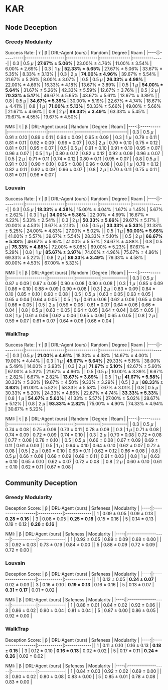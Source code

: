 # KAR

## Node Deception

### Greedy Modularity

Success Rate:
|   τ | β         | DRL-Agent (ours)   | Random         | Degree         | Roam           |
|----:|:----------|:-------------------|:---------------|:---------------|:---------------|
| 0.3 | 0.5 $\mu$ | **27.67% ± 5.06%**     | 23.00% ± 4.76% | 11.00% ± 3.54% | 6.00% ± 2.69%  |
| 0.3 | 1 $\mu$   | **52.33% ± 5.65%**     | 27.67% ± 5.06% | 33.67% ± 5.35% | 8.33% ± 3.13%  |
| 0.3 | 2 $\mu$   | **74.00% ± 4.96%**     | 39.67% ± 5.54% | 31.67% ± 5.26% | 8.00% ± 3.07%  |
| 0.5 | 0.5 $\mu$ | **26.33% ± 4.98%**     | 22.00% ± 4.69% | 16.33% ± 4.18% | 13.67% ± 3.89% |
| 0.5 | 1 $\mu$   | **54.00% ± 5.64%**     | 31.67% ± 5.26% | 42.33% ± 5.59% | 12.67% ± 3.76% |
| 0.5 | 2 $\mu$   | **70.33% ± 5.17%**     | 46.67% ± 5.65% | 43.67% ± 5.61% | 13.67% ± 3.89% |
| 0.8 | 0.5 $\mu$ | **34.67% ± 5.39%**     | 30.00% ± 5.19% | 22.67% ± 4.74% | 18.67% ± 4.41% |
| 0.8 | 1 $\mu$   | **71.00% ± 5.13%**     | 50.33% ± 5.66% | 49.00% ± 5.66% | 21.67% ± 4.66% |
| 0.8 | 2 $\mu$   | **89.33% ± 3.49%**     | 63.33% ± 5.45% | 79.67% ± 4.55% | 19.67% ± 4.50% |


NMI:
|   τ | β         | DRL-Agent (ours)   | Random      | Degree      | Roam        |
|----:|:----------|:-------------------|:------------|:------------|:------------|
| 0.3 | 0.5 $\mu$ | 0.91 ± 0.10        | 0.89 ± 0.11 | 0.94 ± 0.09 | 0.95 ± 0.09 |
| 0.3 | 1 $\mu$   | 0.79 ± 0.11        | 0.81 ± 0.11 | 0.92 ± 0.09 | 0.96 ± 0.07 |
| 0.3 | 2 $\mu$   | 0.70 ± 0.10        | 0.75 ± 0.12 | 0.81 ± 0.11 | 0.95 ± 0.07 |
| 0.5 | 0.5 $\mu$ | 0.91 ± 0.10        | 0.91 ± 0.10 | 0.95 ± 0.07 | 0.96 ± 0.07 |
| 0.5 | 1 $\mu$   | 0.80 ± 0.12        | 0.82 ± 0.12 | 0.92 ± 0.09 | 0.96 ± 0.07 |
| 0.5 | 2 $\mu$   | 0.71 ± 0.11        | 0.74 ± 0.12 | 0.80 ± 0.11 | 0.95 ± 0.07 |
| 0.8 | 0.5 $\mu$ | 0.91 ± 0.10        | 0.90 ± 0.10 | 0.95 ± 0.08 | 0.96 ± 0.08 |
| 0.8 | 1 $\mu$   | 0.78 ± 0.12        | 0.82 ± 0.11 | 0.92 ± 0.09 | 0.96 ± 0.07 |
| 0.8 | 2 $\mu$   | 0.70 ± 0.11        | 0.75 ± 0.11 | 0.81 ± 0.11 | 0.96 ± 0.07 |


### Louvain

Success Rate:
|   τ | β         | DRL-Agent (ours)   | Random         | Degree         | Roam           |
|----:|:----------|:-------------------|:---------------|:---------------|:---------------|
| 0.3 | 0.5 $\mu$ | **18.33% ± 4.38%**     | 15.00% ± 4.04% | 1.67% ± 1.45%  | 5.67% ± 2.62%  |
| 0.3 | 1 $\mu$   | **34.00% ± 5.36%**     | 22.00% ± 4.69% | 16.67% ± 4.22% | 5.33% ± 2.54%  |
| 0.3 | 2 $\mu$   | **50.33% ± 5.66%**     | 29.67% ± 5.17% | 20.00% ± 4.53% | 3.67% ± 2.13%  |
| 0.5 | 0.5 $\mu$ | **33.33% ± 5.33%**     | 31.33% ± 5.25% | 24.00% ± 4.83% | 27.00% ± 5.02% |
| 0.5 | 1 $\mu$   | **50.00% ± 5.66%**     | 41.00% ± 5.57% | 39.67% ± 5.54% | 28.33% ± 5.10% |
| 0.5 | 2 $\mu$   | **66.67% ± 5.33%**     | 46.67% ± 5.65% | 41.00% ± 5.57% | 24.67% ± 4.88% |
| 0.8 | 0.5 $\mu$ | **75.33% ± 4.88%**     | 72.00% ± 5.08% | 69.00% ± 5.23% | 67.67% ± 5.29% |
| 0.8 | 1 $\mu$   | **85.67% ± 3.97%**     | 74.00% ± 4.96% | 75.67% ± 4.86% | 69.33% ± 5.22% |
| 0.8 | 2 $\mu$   | **89.33% ± 3.49%**     | 79.33% ± 4.58% | 80.00% ± 4.53% | 67.00% ± 5.32% |


NMI:
|   τ | β         | DRL-Agent (ours)   | Random      | Degree      | Roam        |
|----:|:----------|:-------------------|:------------|:------------|:------------|
| 0.3 | 0.5 $\mu$ | 0.87 ± 0.09        | 0.87 ± 0.09 | 0.90 ± 0.08 | 0.90 ± 0.08 |
| 0.3 | 1 $\mu$   | 0.85 ± 0.09        | 0.86 ± 0.10 | 0.88 ± 0.09 | 0.90 ± 0.08 |
| 0.3 | 2 $\mu$   | 0.83 ± 0.09        | 0.84 ± 0.10 | 0.85 ± 0.10 | 0.90 ± 0.08 |
| 0.5 | 0.5 $\mu$ | 0.63 ± 0.05        | 0.63 ± 0.05 | 0.65 ± 0.04 | 0.64 ± 0.05 |
| 0.5 | 1 $\mu$   | 0.61 ± 0.06        | 0.62 ± 0.06 | 0.65 ± 0.06 | 0.66 ± 0.05 |
| 0.5 | 2 $\mu$   | 0.59 ± 0.06        | 0.61 ± 0.07 | 0.64 ± 0.06 | 0.66 ± 0.04 |
| 0.8 | 0.5 $\mu$ | 0.63 ± 0.05        | 0.64 ± 0.05 | 0.64 ± 0.04 | 0.65 ± 0.05 |
| 0.8 | 1 $\mu$   | 0.61 ± 0.06        | 0.62 ± 0.06 | 0.65 ± 0.06 | 0.65 ± 0.05 |
| 0.8 | 2 $\mu$   | 0.59 ± 0.07        | 0.61 ± 0.07 | 0.64 ± 0.06 | 0.66 ± 0.04 |

### WalkTrap

Success Rate:
|   τ | β         | DRL-Agent (ours)   | Random         | Degree         | Roam           |
|----:|:----------|:-------------------|:---------------|:---------------|:---------------|
| 0.3 | 0.5 $\mu$ | **21.00% ± 4.61%**     | 18.33% ± 4.38% | 14.67% ± 4.00% | 19.00% ± 4.44% |
| 0.3 | 1 $\mu$   | **45.67% ± 5.64%**     | 29.33% ± 5.15% | 38.00% ± 5.49% | 14.00% ± 3.93% |
| 0.3 | 2 $\mu$   | **71.67% ± 5.10%**     | 42.67% ± 5.60% | 67.00% ± 5.32% | 21.67% ± 4.66% |
| 0.5 | 0.5 $\mu$ | 10.00% ± 3.39%     | 6.67% ± 2.82%  | 6.67% ± 2.82%  | **13.67% ± 3.89%** |
| 0.5 | 1 $\mu$   | **41.67% ± 5.58%**     | 30.33% ± 5.20% | 19.67% ± 4.50% | 9.33% ± 3.29%  |
| 0.5 | 2 $\mu$   | **88.33% ± 3.63%**     | 61.00% ± 5.52% | 58.33% ± 5.58% | 7.67% ± 3.01%  |
| 0.8 | 0.5 $\mu$ | 30.33% ± 5.20%     | 24.33% ± 4.86% | 22.67% ± 4.74% | **33.33% ± 5.33%** |
| 0.8 | 1 $\mu$   | **54.67% ± 5.63%**     | 41.33% ± 5.57% | 27.00% ± 5.02% | 28.67% ± 5.12% |
| 0.8 | 2 $\mu$   | **93.33% ± 2.82%**     | 75.00% ± 4.90% | 74.33% ± 4.94% | 30.67% ± 5.22% |


NMI:
|   τ | β         | DRL-Agent (ours)   | Random      | Degree      | Roam        |
|----:|:----------|:-------------------|:------------|:------------|:------------|
| 0.3 | 0.5 $\mu$ | 0.74 ± 0.08        | 0.75 ± 0.09 | 0.73 ± 0.11 | 0.78 ± 0.09 |
| 0.3 | 1 $\mu$   | 0.71 ± 0.08        | 0.74 ± 0.09 | 0.72 ± 0.09 | 0.74 ± 0.10 |
| 0.3 | 2 $\mu$   | 0.70 ± 0.08        | 0.72 ± 0.08 | 0.77 ± 0.08 | 0.78 ± 0.10 |
| 0.5 | 0.5 $\mu$ | 0.66 ± 0.08        | 0.67 ± 0.09 | 0.69 ± 0.11 | 0.61 ± 0.03 |
| 0.5 | 1 $\mu$   | 0.64 ± 0.10        | 0.64 ± 0.10 | 0.62 ± 0.07 | 0.72 ± 0.08 |
| 0.5 | 2 $\mu$   | 0.60 ± 0.10        | 0.63 ± 0.11 | 0.62 ± 0.12 | 0.66 ± 0.08 |
| 0.8 | 0.5 $\mu$ | 0.66 ± 0.08        | 0.68 ± 0.09 | 0.69 ± 0.11 | 0.61 ± 0.03 |
| 0.8 | 1 $\mu$   | 0.63 ± 0.10        | 0.65 ± 0.10 | 0.62 ± 0.07 | 0.72 ± 0.08 |
| 0.8 | 2 $\mu$   | 0.60 ± 0.10        | 0.61 ± 0.10 | 0.62 ± 0.11 | 0.67 ± 0.08 |

## Community Deception

### Greedy Modularity

Deception Score:
|   β | DRL-Agent (ours)   | Safeness    | Modularity   |
|----:|:-------------------|:------------|:-------------|
|   1 | 0.09 ± 0.05        | 0.09 ± 0.13 | **0.28 ± 0.16**  |
|   3 | 0.08 ± 0.05        | **0.25 ± 0.18** | 0.15 ± 0.16  |
|   5 | 0.14 ± 0.13        | 0.19 ± 0.12 | **0.28 ± 0.16**  |


NMI:
|   β | DRL-Agent (ours)   | Safeness    | Modularity   |
|----:|:-------------------|:------------|:-------------|
|   1 | 0.92 ± 0.05        | 0.89 ± 0.09 | 0.68 ± 0.00  |
|   3 | 0.92 ± 0.03        | 0.73 ± 0.19 | 0.84 ± 0.00  |
|   5 | 0.88 ± 0.09        | 0.72 ± 0.09 | 0.72 ± 0.00  |

### Louvain

Deception Score:
|   β | DRL-Agent (ours)   | Safeness    | Modularity   |
|----:|:-------------------|:------------|:-------------|
|   1 | 0.12 ± 0.05        | **0.24 ± 0.07** | 0.02 ± 0.03  |
|   3 | 0.16 ± 0.10        | **0.19 ± 0.13** | 0.16 ± 0.16  |
|   5 | 0.13 ± 0.07        | **0.31 ± 0.17** | 0.01 ± 0.02  |


NMI:
|   β | DRL-Agent (ours)   | Safeness    | Modularity   |
|----:|:-------------------|:------------|:-------------|
|   1 | 0.88 ± 0.01        | 0.84 ± 0.02 | 0.92 ± 0.06  |
|   3 | 0.86 ± 0.02        | 0.90 ± 0.04 | 0.81 ± 0.04  |
|   5 | 0.87 ± 0.00        | 0.86 ± 0.05 | 0.92 ± 0.00  |

### WalkTrap

Deception Score:
|   β | DRL-Agent (ours)   | Safeness    | Modularity   |
|----:|:-------------------|:------------|:-------------|
|   1 | 0.11 ± 0.10        | 0.16 ± 0.13 | **0.18 ± 0.15**  |
|   3 | 0.12 ± 0.10        | **0.16 ± 0.13** | 0.02 ± 0.02  |
|   5 | 0.17 ± 0.11        | **0.24 ± 0.26** | 0.02 ± 0.02  |


NMI:
|   β | DRL-Agent (ours)   | Safeness    | Modularity   |
|----:|:-------------------|:------------|:-------------|
|   1 | 0.84 ± 0.03        | 0.92 ± 0.02 | 0.69 ± 0.00  |
|   3 | 0.80 ± 0.02        | 0.80 ± 0.08 | 0.83 ± 0.00  |
|   5 | 0.85 ± 0.01        | 0.78 ± 0.08 | 0.83 ± 0.00  |